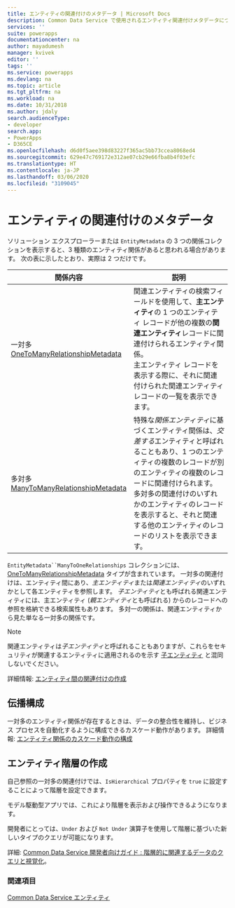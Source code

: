 ```yaml
---
title: エンティティの関連付けのメタデータ | Microsoft Docs
description: Common Data Service で使用されるエンティティ関連付けメタデータについて説明します 。
services: ''
suite: powerapps
documentationcenter: na
author: mayadumesh
manager: kvivek
editor: ''
tags: ''
ms.service: powerapps
ms.devlang: na
ms.topic: article
ms.tgt_pltfrm: na
ms.workload: na
ms.date: 10/31/2018
ms.author: jdaly
search.audienceType:
- developer
search.app:
- PowerApps
- D365CE
ms.openlocfilehash: d6d0f5aee398d83227f365ac5bb73ccea8068ed4
ms.sourcegitcommit: 629e47c769172e312ae07cb29e66fba8b4f03efc
ms.translationtype: HT
ms.contentlocale: ja-JP
ms.lasthandoff: 03/06/2020
ms.locfileid: "3109045"
---
```

# <a name="entity-relationship-metadata"></a>エンティティの関連付けのメタデータ

ソリューション エクスプローラーまたは `EntityMetadata` の 3 つの関係コレクションを表示すると、3 種類のエンティティ関係があると思われる場合があります。 次の表に示したとおり、実際は 2 つだけです。

|関係内容|説明|
|--|--|
|一対多<br />[OneToManyRelationshipMetadata](/dotnet/api/microsoft.xrm.sdk.metadata.onetomanyrelationshipmetadata)|関連エンティティの検索フィールドを使用して、**主エンティティ**の 1 つのエンティティ レコードが他の複数の**関連エンティティ**レコードに関連付けられるエンティティ関係。<br />主エンティティ レコードを表示する際に、それに関連付けられた関連エンティティ レコードの一覧を表示できます。|
|多対多<br />[ManyToManyRelationshipMetadata](/dotnet/api/microsoft.xrm.sdk.metadata.manytomanyrelationshipmetadata)|特殊な*関係エンティティ*に基づくエンティティ関係は、*交差する*エンティティと呼ばれることもあり、1 つのエンティティの複数のレコードが別のエンティティの複数のレコードに関連付けられます。<br />多対多の関連付けのいずれかのエンティティのレコードを表示すると、それと関連する他のエンティティのレコードのリストを表示できます。|

`EntityMetadata``ManyToOneRelationships` コレクションには、[OneToManyRelationshipMetadata](/dotnet/api/microsoft.xrm.sdk.metadata.onetomanyrelationshipmetadata) タイプが含まれています。 一対多の関連付けは、エンティティ間にあり、*主エンティティ*または*関連エンティティ*のいずれかとして各エンティティを参照します。 *子エンティティ*とも呼ばれる関連エンティティには、主エンティティ (*親エンティティ*とも呼ばれる) からのレコードへの参照を格納できる検索属性もあります。 多対一の関係は、関連エンティティから見た単なる一対多の関係です。

> [!NOTE]
> 関連エンティティは*子エンティティ*と呼ばれることもありますが、これらをセキュリティが関連するエンティティに適用されるのを示す [子エンティティ](entity-metadata.md#child-entities) と混同しないでください。

詳細情報: [エンティティ間の関連付けの作成](../../maker/common-data-service/data-platform-entity-lookup.md)

## <a name="cascade-configuration"></a>伝播構成

一対多のエンティティ関係が存在するときは、データの整合性を維持し、ビジネス プロセスを自動化するように構成できるカスケード動作があります。 詳細情報: [エンティティ関係のカスケード動作の構成](configure-entity-relationship-cascading-behavior.md)

## <a name="create-a-hierarchy-of-entities"></a>エンティティ階層の作成

自己参照の一対多の関連付けでは、`IsHierarchical` プロパティを `true` に設定することによって階層を設定できます。

モデル駆動型アプリでは、これにより階層を表示および操作できるようになります。 

開発者にとっては、`Under` および `Not Under` 演算子を使用して階層に基づいた新しいタイプのクエリが可能になります。

詳細: [Common Data Service 開発者向けガイド : 階層的に関連するデータのクエリと視覚化](/dynamics365/customer-engagement/customize/query-visualize-hierarchical-data)。

### <a name="see-also"></a>関連項目

[Common Data Service エンティティ](entities.md)
